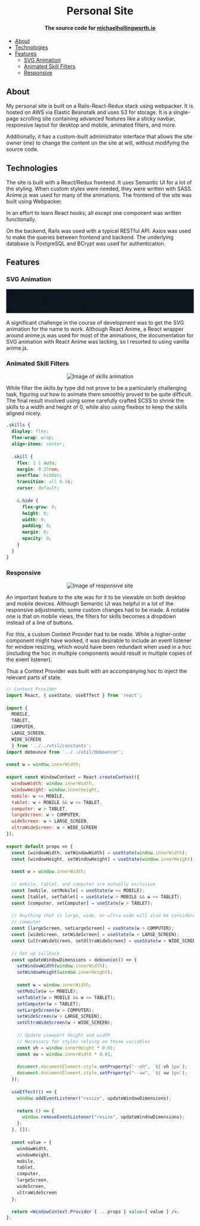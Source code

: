 <h1 align="center">Personal Site</h1>

<h4 align="center">The source code for <a href="michaelhollingworth.io">michaelhollingworth.io</a></h4>

- [About](#about)
- [Technologies](#technologies)
- [Features](#features)
  - [SVG Animation](#svg-animation)
  - [Animated Skill Filters](#animated-skill-filters)
  - [Responsive](#responsive)

## About

My personal site is built on a Rails-React-Redux stack using webpacker. It is
hosted on AWS via Elastic Beanstalk and uses S3 for storage. It is a single-page
scrolling site containing advanced features like a sticky navbar, responsive
layout for desktop and mobile, animated filters, and more.

Additionally, it has a custom-built administrator interface that allows the site
owner (me) to change the content on the site at will, without modifying the
source code.

## Technologies

The site is built with a React/Redux frontend. It uses Semantic UI for a lot of
the styling. When custom styles were needed, they were written with SASS.
Anime.js was used for many of the animations. The frontend of the site was built
using Webpacker.

In an effort to learn React hooks, all except one component was written
functionally.

On the backend, Rails was used with a typical RESTful API. Axios was used to
make the queries between frontend and backend. The underlying database is
PostgreSQL and BCrypt was used for authentication.

## Features

### SVG Animation

<p align="center">
  <img alt="Image of SVG animation" src="/images/Name.gif">
</p>

A significant challenge in the course of development was to get the SVG
animation for the name to work. Although React Anime, a React wrapper around
anime.js was used for most of the animations, the documentation for SVG
animation with React Anime was lacking, so I resorted to using vanilla anime.js.

### Animated Skill Filters

<p align="center">
  <img alt="Image of skills animation" src="/images/Skills.gif">
</p>

While filter the skills by type did not prove to be a particularly challenging
task, figuring out how to animate them smoothly proved to be quite difficult.
The final result involved using some carefully crafted SCSS to shrink the skills
to a width and height of 0, while also using flexbox to keep the skills aligned
nicely.

```scss
.skills {
  display: flex;
  flex-wrap: wrap;
  align-items: center;

  .skill {
    flex: 1 1 auto;
    margin: 0.25rem;
    overflow: hidden;
    transition: all 0.5s;
    cursor: default;

    &.hide {
      flex-grow: 0;
      height: 0;
      width: 0;
      padding: 0;
      margin: 0;
      opacity: 0;
    }
  }
}
```

### Responsive

<p align="center">
  <img alt="Image of responsive site" src="/images/Responsive.gif">
</p>

An important feature to the site was for it to be viewable on both desktop and
mobile devices. Although Semantic UI was helpful in a lot of the responsive
adjustments, some custom changes had to be made. A notable one is that on mobile
views, the filters for skills becomes a dropdown instead of a line of buttons.

For this, a custom Context Provider had to be made. While a higher-order
component might have worked, it was desirable to include an event listener for
window resizing, which would have been redundant when used in a hoc (including
the hoc in multiple components would result in multiple copies of the event
listener).

Thus a Context Provider was built with an accompanying hoc to inject the
relevant parts of state.

```jsx
// Context Provider
import React, { useState, useEffect } from 'react';

import {
  MOBILE,
  TABLET,
  COMPUTER,
  LARGE_SCREEN,
  WIDE_SCREEN
  } from '../../util/constants';
import debounce from '../../util/debouncer';

const w = window.innerWidth;

export const WindowContext = React.createContext({
  windowWidth: window.innerWidth,
  windowHeight: window.innerHeight,
  mobile: w <= MOBILE,
  tablet: w > MOBILE && w <= TABLET,
  computer: w > TABLET,
  largeScreen: w > COMPUTER,
  wideScreen: w > LARGE_SCREEN,
  ultraWideScreen: w > WIDE_SCREEN
});

export default props => {
  const [windowWidth, setWindowWidth] = useState(window.innerWidth);
  const [windowHeight, setWindowHeight] = useState(window.innerHeight);

  const w = window.innerWidth;
  
  // mobile, tablet, and computer are mutually exclusive
  const [mobile, setMobile] = useState(w <= MOBILE);
  const [tablet, setTablet] = useState(w > MOBILE && w <= TABLET);
  const [computer, setComputer] = useState(w > TABLET);

  // Anything that is large, wide, or ultra wide will also be considered a
  // computer
  const [largeScreen, setLargeScreen] = useState(w > COMPUTER);
  const [wideScreen, setWideScreen] = useState(w > LARGE_SCREEN);
  const [ultraWideScreen, setUltraWideScreen] = useState(w > WIDE_SCREEN);

  // Set up callback
  const updateWindowDimensions = debounce(() => {
    setWindowWidth(window.innerWidth);
    setWindowHeight(window.innerHeight);

    const w = window.innerWidth;
    setMobile(w <= MOBILE);
    setTablet(w > MOBILE && w <= TABLET);
    setComputer(w > TABLET);
    setLargeScreen(w > COMPUTER);
    setWideScreen(w > LARGE_SCREEN);
    setUltraWideScreen(w > WIDE_SCREEN);

    // Update viewport height and width
    // Necessary for styles relying on these variables
    const vh = window.innerHeight * 0.01;
    const vw = window.innerWidth * 0.01;

    document.documentElement.style.setProperty("--vh", `${ vh }px`);
    document.documentElement.style.setProperty("--vw", `${ vw }px`);
  });
  
  useEffect(() => {
    window.addEventListener("resize", updateWindowDimensions);

    return () => {
      window.removeEventListener("resize", updateWindowDimensions);
    };
  }, []);

  const value = {
    windowWidth,
    windowHeight,
    mobile,
    tablet,
    computer,
    largeScreen,
    wideScreen,
    ultraWideScreen
  };

  return <WindowContext.Provider { ...props } value={ value } />;
};
```
